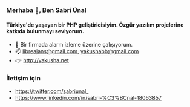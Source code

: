 ### Merhaba 👋, Ben Sabri Ünal
#### Türkiye'de yaşayan bir PHP geliştiricisiyim. Özgür yazılım projelerine katkıda bulunmayı seviyorum.

- 🔭  Bir firmada alarm izleme üzerine çalışıyorum.
- 📫  libreajans@gmail.com, yakushabb@gmail.com
- 👉  http://yakusha.net

### İletişim için
- https://twitter.com/sabriunal_
- https://www.linkedin.com/in/sabri-%C3%BCnal-18063857
